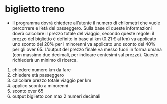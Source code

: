 # biglietto treno



- Il programma dovrà chiedere all’utente il numero di chilometri che vuole percorrere e l’età del passeggero.
Sulla base di queste informazioni dovrà calcolare il prezzo totale del viaggio, secondo queste regole:
il prezzo del biglietto è definito in base ai km (0.21 € al km)
va applicato uno sconto del 20% per i minorenni
va applicato uno sconto del 40% per gli over 65.
L’output del prezzo finale va messo fuori in forma umana (con massimo due decimali, per indicare centesimi sul prezzo). Questo richiederà un minimo di ricerca.


1. chiedere numero km da fare
2. chiedere età passeggero
3. calcolare prezzo totale viaggio per km
4. applico sconto a minorenni
5. sconto over 65
6. output biglietto con max 2 numeri decimali


